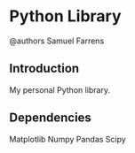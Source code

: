 Python Library
==================

@authors Samuel Farrens

Introduction
------------
My personal Python library.

Dependencies
------------

Matplotlib
Numpy
Pandas
Scipy
